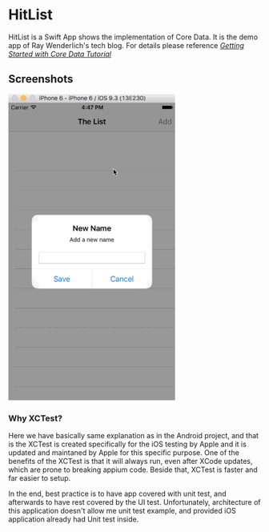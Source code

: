HitList
==========
HitList is a Swift App shows the implementation of Core Data. It is the demo app of Ray Wenderlich's tech blog. For details please reference [*Getting Started with Core Data Tutorial*](https://www.raywenderlich.com/115695/getting-started-with-core-data-tutorial)

## Screenshots
![HitList](./HitList.gif)

### Why XCTest?

Here we have basically same explanation as in the Android project, and that is the 
XCTest is created specifically for the iOS testing by Apple and it is updated and maintaned by Apple for
this specific purpose. One of the benefits of the XCTest is that it will always run, even after XCode updates, which
are prone to breaking appium code. Beside that, XCTest is faster and far easier to setup.

In the end, best practice is to have app covered with unit test, and afterwards to
have rest covered by the UI test. Unfortunately, architecture of this application
doesn't allow me unit test example, and provided iOS application already had Unit test inside.
